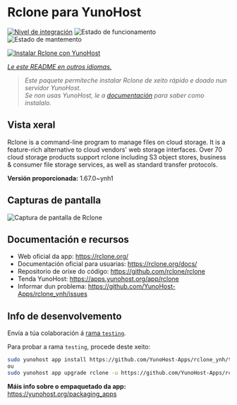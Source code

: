 <!--
NOTA: Este README foi creado automáticamente por <https://github.com/YunoHost/apps/tree/master/tools/readme_generator>
NON debe editarse manualmente.
-->

# Rclone para YunoHost

[![Nivel de integración](https://dash.yunohost.org/integration/rclone.svg)](https://ci-apps.yunohost.org/ci/apps/rclone/) ![Estado de funcionamento](https://ci-apps.yunohost.org/ci/badges/rclone.status.svg) ![Estado de mantemento](https://ci-apps.yunohost.org/ci/badges/rclone.maintain.svg)

[![Instalar Rclone con YunoHost](https://install-app.yunohost.org/install-with-yunohost.svg)](https://install-app.yunohost.org/?app=rclone)

*[Le este README en outros idiomas.](./ALL_README.md)*

> *Este paquete permíteche instalar Rclone de xeito rápido e doado nun servidor YunoHost.*  
> *Se non usas YunoHost, le a [documentación](https://yunohost.org/install) para saber como instalalo.*

## Vista xeral

Rclone is a command-line program to manage files on cloud storage. It is a feature-rich alternative to cloud vendors' web storage interfaces. Over 70 cloud storage products support rclone including S3 object stores, business & consumer file storage services, as well as standard transfer protocols.

**Versión proporcionada:** 1.67.0~ynh1

## Capturas de pantalla

![Captura de pantalla de Rclone](./doc/screenshots/screenshot.png)

## Documentación e recursos

- Web oficial da app: <https://rclone.org/>
- Documentación oficial para usuarias: <https://rclone.org/docs/>
- Repositorio de orixe do código: <https://github.com/rclone/rclone>
- Tenda YunoHost: <https://apps.yunohost.org/app/rclone>
- Informar dun problema: <https://github.com/YunoHost-Apps/rclone_ynh/issues>

## Info de desenvolvemento

Envía a túa colaboración á [rama `testing`](https://github.com/YunoHost-Apps/rclone_ynh/tree/testing).

Para probar a rama `testing`, procede deste xeito:

```bash
sudo yunohost app install https://github.com/YunoHost-Apps/rclone_ynh/tree/testing --debug
ou
sudo yunohost app upgrade rclone -u https://github.com/YunoHost-Apps/rclone_ynh/tree/testing --debug
```

**Máis info sobre o empaquetado da app:** <https://yunohost.org/packaging_apps>
